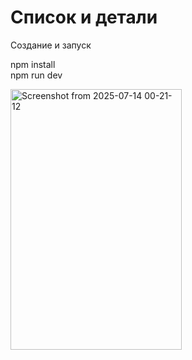 # Список и детали

Создание и запуск 

npm install\
npm run dev

<img width="274" height="417" alt="Screenshot from 2025-07-14 00-21-12" src="https://github.com/user-attachments/assets/b6dbfdb8-327a-4098-b5b2-f90eacb8984c" />

